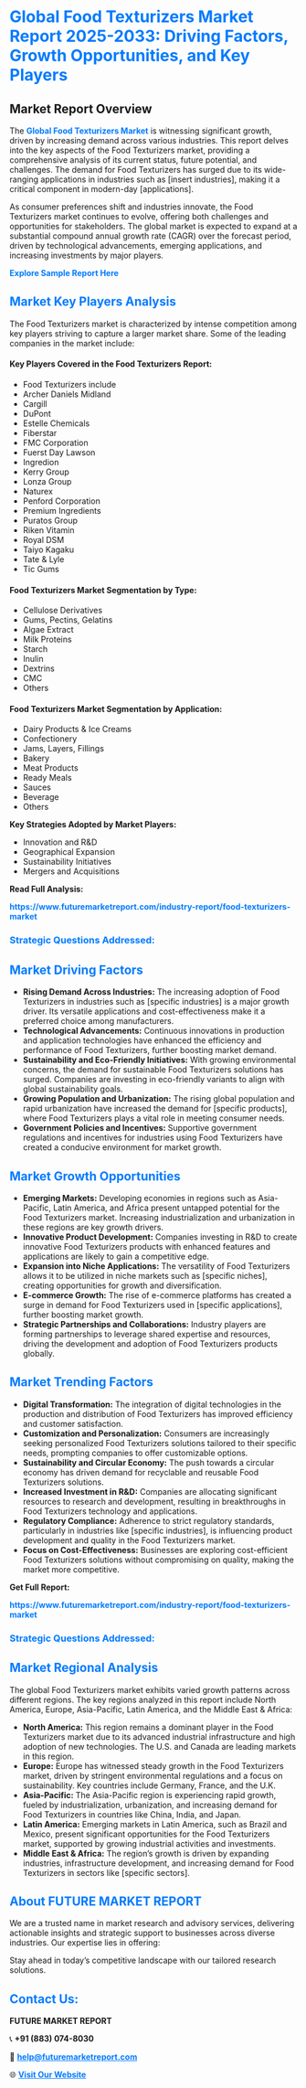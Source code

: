 <h1 style="color: #007BFF;">Global Food Texturizers Market Report 2025-2033: Driving Factors, Growth Opportunities, and Key Players</h1>

<section id="overview">
<h2>Market Report Overview</h2>
<p>The <a href="https://www.futuremarketreport.com/industry-report/food-texturizers-market" style="color: #007BFF; text-decoration: none;"><strong>Global Food Texturizers Market</strong></a> is witnessing significant growth, driven by increasing demand across various industries. This report delves into the key aspects of the Food Texturizers market, providing a comprehensive analysis of its current status, future potential, and challenges. The demand for Food Texturizers has surged due to its wide-ranging applications in industries such as [insert industries], making it a critical component in modern-day [applications].</p>
<p>As consumer preferences shift and industries innovate, the Food Texturizers market continues to evolve, offering both challenges and opportunities for stakeholders. The global market is expected to expand at a substantial compound annual growth rate (CAGR) over the forecast period, driven by technological advancements, emerging applications, and increasing investments by major players.</p>
</section>

<section id="overview">
<p><a href="https://www.futuremarketreport.com/request-sample/reportId=99033" style="color: #007BFF; text-decoration: none;"><strong>Explore Sample Report Here</strong></a></p>
</section>

<section id="key-players">
<h2 style="color: #007BFF;">Market Key Players Analysis</h2>
<p>The Food Texturizers market is characterized by intense competition among key players striving to capture a larger market share. Some of the leading companies in the market include:</p>
<h4>Key Players Covered in the Food Texturizers Report:</h4>
<ul><li>Food Texturizers include</li><li>Archer Daniels Midland</li><li>Cargill</li><li>DuPont</li><li>Estelle Chemicals</li><li>Fiberstar</li><li>FMC Corporation</li><li>Fuerst Day Lawson</li><li>Ingredion</li><li>Kerry Group</li><li>Lonza Group</li><li>Naturex</li><li>Penford Corporation</li><li>Premium Ingredients</li><li>Puratos Group</li><li>Riken Vitamin</li><li>Royal DSM</li><li>Taiyo Kagaku</li><li>Tate &amp; Lyle</li><li>Tic Gums</li></ul>
<h4>Food Texturizers Market Segmentation by Type:</h4>
<ul><li>Cellulose Derivatives</li><li>Gums, Pectins, Gelatins</li><li>Algae Extract</li><li>Milk Proteins</li><li>Starch</li><li>Inulin</li><li>Dextrins</li><li>CMC</li><li>Others</li></ul>

<h4>Food Texturizers Market Segmentation by Application:</h4>
<ul><li>Dairy Products &amp; Ice Creams</li><li>Confectionery</li><li>Jams, Layers, Fillings</li><li>Bakery</li><li>Meat Products</li><li>Ready Meals</li><li>Sauces</li><li>Beverage</li><li>Others</li></ul>
<p><strong>Key Strategies Adopted by Market Players:</strong></p>
<ul>
<li>Innovation and R&D</li>
<li>Geographical Expansion</li>
<li>Sustainability Initiatives</li>
<li>Mergers and Acquisitions</li>
</ul>
</section>

<section>
<p><strong>Read Full Analysis: </strong></p><a href="https://www.futuremarketreport.com/industry-report/food-texturizers-market" style="color: #007BFF; text-decoration: none;"><strong>https://www.futuremarketreport.com/industry-report/food-texturizers-market</strong></a>
<h3 style="color: #007BFF;">Strategic Questions Addressed:</h3>
</section>

<section id="driving-factors">
<h2 style="color: #007BFF;">Market Driving Factors</h2>
<ul>
<li><strong>Rising Demand Across Industries:</strong> The increasing adoption of Food Texturizers in industries such as [specific industries] is a major growth driver. Its versatile applications and cost-effectiveness make it a preferred choice among manufacturers.</li>
<li><strong>Technological Advancements:</strong> Continuous innovations in production and application technologies have enhanced the efficiency and performance of Food Texturizers, further boosting market demand.</li>
<li><strong>Sustainability and Eco-Friendly Initiatives:</strong> With growing environmental concerns, the demand for sustainable Food Texturizers solutions has surged. Companies are investing in eco-friendly variants to align with global sustainability goals.</li>
<li><strong>Growing Population and Urbanization:</strong> The rising global population and rapid urbanization have increased the demand for [specific products], where Food Texturizers plays a vital role in meeting consumer needs.</li>
<li><strong>Government Policies and Incentives:</strong> Supportive government regulations and incentives for industries using Food Texturizers have created a conducive environment for market growth.</li>
</ul>
</section>

<section id="growth-opportunities">
<h2 style="color: #007BFF;">Market Growth Opportunities</h2>
<ul>
<li><strong>Emerging Markets:</strong> Developing economies in regions such as Asia-Pacific, Latin America, and Africa present untapped potential for the Food Texturizers market. Increasing industrialization and urbanization in these regions are key growth drivers.</li>
<li><strong>Innovative Product Development:</strong> Companies investing in R&D to create innovative Food Texturizers products with enhanced features and applications are likely to gain a competitive edge.</li>
<li><strong>Expansion into Niche Applications:</strong> The versatility of Food Texturizers allows it to be utilized in niche markets such as [specific niches], creating opportunities for growth and diversification.</li>
<li><strong>E-commerce Growth:</strong> The rise of e-commerce platforms has created a surge in demand for Food Texturizers used in [specific applications], further boosting market growth.</li>
<li><strong>Strategic Partnerships and Collaborations:</strong> Industry players are forming partnerships to leverage shared expertise and resources, driving the development and adoption of Food Texturizers products globally.</li>
</ul>
</section>

<section id="trending-factors">
<h2 style="color: #007BFF;">Market Trending Factors</h2>
<ul>
<li><strong>Digital Transformation:</strong> The integration of digital technologies in the production and distribution of Food Texturizers has improved efficiency and customer satisfaction.</li>
<li><strong>Customization and Personalization:</strong> Consumers are increasingly seeking personalized Food Texturizers solutions tailored to their specific needs, prompting companies to offer customizable options.</li>
<li><strong>Sustainability and Circular Economy:</strong> The push towards a circular economy has driven demand for recyclable and reusable Food Texturizers solutions.</li>
<li><strong>Increased Investment in R&D:</strong> Companies are allocating significant resources to research and development, resulting in breakthroughs in Food Texturizers technology and applications.</li>
<li><strong>Regulatory Compliance:</strong> Adherence to strict regulatory standards, particularly in industries like [specific industries], is influencing product development and quality in the Food Texturizers market.</li>
<li><strong>Focus on Cost-Effectiveness:</strong> Businesses are exploring cost-efficient Food Texturizers solutions without compromising on quality, making the market more competitive.</li>
</ul>
</section>

<section>
<p><strong>Get Full Report: </strong></p><a href="https://www.futuremarketreport.com/industry-report/food-texturizers-market" style="color: #007BFF; text-decoration: none;"><strong>https://www.futuremarketreport.com/industry-report/food-texturizers-market</strong></a>
<h3 style="color: #007BFF;">Strategic Questions Addressed:</h3>
</section>


<section id="regional-analysis">
<h2 style="color: #007BFF;">Market Regional Analysis</h2>
<p>The global Food Texturizers market exhibits varied growth patterns across different regions. The key regions analyzed in this report include North America, Europe, Asia-Pacific, Latin America, and the Middle East & Africa:</p>
<ul>
<li><strong>North America:</strong> This region remains a dominant player in the Food Texturizers market due to its advanced industrial infrastructure and high adoption of new technologies. The U.S. and Canada are leading markets in this region.</li>
<li><strong>Europe:</strong> Europe has witnessed steady growth in the Food Texturizers market, driven by stringent environmental regulations and a focus on sustainability. Key countries include Germany, France, and the U.K.</li>
<li><strong>Asia-Pacific:</strong> The Asia-Pacific region is experiencing rapid growth, fueled by industrialization, urbanization, and increasing demand for Food Texturizers in countries like China, India, and Japan.</li>
<li><strong>Latin America:</strong> Emerging markets in Latin America, such as Brazil and Mexico, present significant opportunities for the Food Texturizers market, supported by growing industrial activities and investments.</li>
<li><strong>Middle East & Africa:</strong> The region’s growth is driven by expanding industries, infrastructure development, and increasing demand for Food Texturizers in sectors like [specific sectors].</li>
</ul>
</section>

<footer>
<h2 style="color: #007BFF;">About FUTURE MARKET REPORT</h2>
<p>We are a trusted name in market research and advisory services, delivering actionable insights and strategic support to businesses across diverse industries. Our expertise lies in offering:</p>

<p>Stay ahead in today’s competitive landscape with our tailored research solutions.</p>

<h2 style="color: #007BFF;">Contact Us:</h2>
<p><strong>FUTURE MARKET REPORT</strong></p>
<p>📞 <strong>+91 (883) 074-8030</strong></p>
<p>📧 <strong><a href="mailto:help@futuremarketreport.com" style="color: #007BFF;">help@futuremarketreport.com</a></strong></p>
<p>🌐 <strong><a href="https://www.futuremarketreport.com/" style="color: #007BFF;">Visit Our Website</a></strong></p>
</footer>